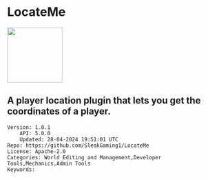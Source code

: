 # LocateMe
<img src="https://raw.githubusercontent.com/SleakGaming1/LocateMe/e3e38eb75664775ea765e557977f99216738ede9/icon.png" width="128" height="128" />

## A player location plugin that lets you get the coordinates of a player.
```properties
Version: 1.0.1
    API: 5.0.0
    Updated: 28-04-2024 19:51:01 UTC
Repo: https://github.com/SleakGaming1/LocateMe
License: Apache-2.0
Categories: World Editing and Management,Developer Tools,Mechanics,Admin Tools
Keywords: 
```